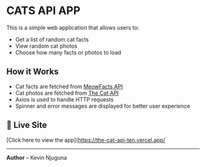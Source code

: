 # CATS API APP

This is a simple web application that allows users to:

- Get a list of random cat facts  
- View random cat photos  
- Choose how many facts or photos to load  

## How it Works

- Cat facts are fetched from [MeowFacts API](https://meowfacts.herokuapp.com/)  
- Cat photos are fetched from [The Cat API](https://api.thecatapi.com/v1/images/search)  
- Axios is used to handle HTTP requests  
- Spinner and error messages are displayed for better user experience  

## 🚀 Live Site

[Click here to view the app](https://the-cat-api-ten.vercel.app/

---

**Author** – Kevin Njuguna
